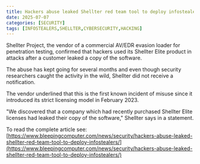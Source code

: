 ```yaml
---
title: Hackers abuse leaked Shellter red team tool to deploy infostealers
date: 2025-07-07
categories: [SECURITY]
tags: [INFOSTEALERS,SHELLTER,CYBERSECURITY,HACKING]
---
```


Shellter Project, the vendor of a commercial AV/EDR evasion loader for penetration testing, confirmed that hackers used its Shellter Elite product in attacks after a customer leaked a copy of the software.

The abuse has kept going for several months and even though security researchers caught the activity in the wild, Shellter did not receive a notification.

The vendor underlined that this is the first known incident of misuse since it introduced its strict licensing model in February 2023.

"We discovered that a company which had recently purchased Shellter Elite licenses had leaked their copy of the software," Shellter says in a statement.

To read the complete article see: [https://www.bleepingcomputer.com/news/security/hackers-abuse-leaked-shellter-red-team-tool-to-deploy-infostealers/](https://www.bleepingcomputer.com/news/security/hackers-abuse-leaked-shellter-red-team-tool-to-deploy-infostealers/) 